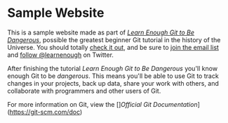 # Sample Website

This is a sample website made as part of [*Learn Enough Git to Be Dangerous*](http:/learnenough.com/git-tutorial), possible the greatest beginner Git tutorial in the history of the Universe. You should totally [check it out](http:/learnenough.com/git-tutorial), and be sure to [join the email list](http://learnenough.com/#email_list) and [follow @learnenough](http://twitter.com/learnenough)
on Twitter.

After finishing the tutorial *Learn Enough Git to Be Dangerous* you'll know enough Git to be *dangerous*. This means you'll be able to use Git to track changes in your projects, back up data, share your work with others, and collaborate with programmers and other users of Git.

For more information on Git, view the []*Official Git Documentation*](https://git-scm.com/doc)
